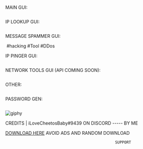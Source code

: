 MAIN GUI:


<img src="https://cdn.discordapp.com/attachments/1089241333132185702/1099024594788155433/image.png" alt="" title="Main">

IP LOOKUP GUI:

<img src="https://cdn.discordapp.com/attachments/1089241333132185702/1099025541782327306/image.png" alt="" title="Main">

MESSAGE SPAMMER GUI:

<img src="https://cdn.discordapp.com/attachments/1089241333132185702/1099025827326332958/image.png" alt="" title="Main">
#hacking #Tool #DDos

IP PINGER GUI:

<img src="https://cdn.discordapp.com/attachments/1089241333132185702/1099026206764060682/image.png" alt="" title="Main">


NETWORK TOOLS GUI (API COMING SOON):

<img src="https://cdn.discordapp.com/attachments/1089241333132185702/1099026472892629023/image.png" alt="" title="Main">


OTHER:

<img src="https://media.discordapp.net/attachments/1089241333132185702/1099026808554410166/image.png?width=601&height=481" alt="" title="Main">



PASSWORD GEN:

<img src="https://cdn.discordapp.com/attachments/1089241333132185702/1099027147672277143/image.png" alt="" title="Main">

![giphy](https://user-images.githubusercontent.com/131405181/233700969-71de3277-c895-48cc-9c0f-2fbe86efd2a7.gif)



CREDITS | iLoveCheetosBaby#9439 ON DISCORD ----- BY ME

[DOWNLOAD HERE](https://anonfiles.com/M1O8H5m1z2/HAZZ_TOOL_rar)  AVOID ADS AND RANDOM DOWNLOAD



                                                    SUPPORT

<img src="https://cdn.discordapp.com/attachments/1092251337246380064/1099029135994667078/image.png" alt="" title="Main">
